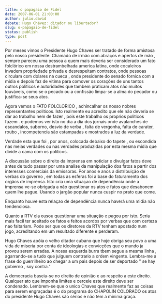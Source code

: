 ```yaml
---
title: o papagaio de Fidel
date: 2007-06-01 21:00:00
author: julio.david
debate: Hugo Chávez: ditador ou libertador?
slug: o-papagaio-de-fidel
status: publish 
type: post
---
```


Por meses vimos o Presidente Hugo Chaves ser tratado de forma amistosa pelo nosso presidente. Chamado de irmão com abraços e apertos de mão , sempre pareceu uma pessoa a quem mais deveria ser considerado um fato folclórico em nossa destrambelhada america latina, onde cocaleiros invadem propriedade privada e desrespeitam contratos, onde pessoas circulam com dolares na cueca , onde presidente do senado fornica com a midia e depois faz de vitima para comover os corações de uns tantos outros politicos e autoridades que tambem praticam atos não muitos louváveis, como se o pecado ou a confissão limpa-se a alma do pecador ou justifica-se seus atos.   

Agora vemos o FATO FOLCLORICO , achincalhar os nosso nobres representantes politicos. Isto realmente eu acredito que ele não deveria se dar ao trabalho nem de fazer , pois este trabalho os proprios politicos fazem . e podemos ver isto no dia a dia dos jornais onde avalanches de escandalos, suborno, desvio de verba , falta de vergonha, falta de carater, roubo , incompetencia são estampadas e mostrados a luz da verdade.   

Verdade esta que foi , por anos, colocada debaixo do tapete , ou escondida nas meias verdades ou nas verdades produzidas por esta mesma midia que divide a cama com os politicos.  

  

A discussão sobre o direito da imprensa em noticiar e divulgar fatos deve antes de tudo passar por uma analise da manipulação dos fatos a partir dos interesses comerciais da emissoras. Por anos e anos a distribuição de verbas do governo , em todas as esferas foi a base do faturamento dos orgãos de imprensa. Isto cria uma situaçao de dependência onde a imprensa ve-se obrigada a não questionar os atos e fatos que desabonem quem lhe pague. Usando o jargão popular nunca cuspir no prato que come.  

Enquanto houve esta relaçao de dependência nunca haverá uma midia não tendenciosa.   

Quanto a RTV ela ousou questionar uma situação e pagou por isto. Seria mais facil ter aceitado os fatos e feitos acordos por verbas que com certeza nao faltariam. Pode ser que os diretores da RTV tenham apostado num jogo, acreditando em um resultado diferente e perderam.   

Hugo Chaves apóia o velho ditador cubano que hoje obriga seu povo a uma vida de miseria por conta de ideologias e convicções que o mundo ja provou serem erradas. A nossa esquerda burra tbem segue a mesma linha , agarrando-se a tudo que julguem contrario a ordem vingente. Lembra-me a frase do guerrilheiro ao chegar a um pais depois de ser deportado " se hay gobierno , soy contra."  

A democracia baseia-se no direito de opinião e ao respeito a este direito. Qualquer ato que imponha limites e cerceie este direito deve ser condenado. Lembrem-se que o unico Chaves que realmente faz as coisas para serem engraçadas é o do programa do CHAPOLIN COLORADO os atos do presidente Hugo Chaves são sérios e não tem a minima graça.
